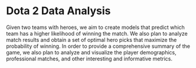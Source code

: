 # Dota 2 Data Analysis

Given two teams with heroes, we aim to create models that predict which team has a higher likelihood of winning the match. We also plan to analyze match results and obtain a set of optimal hero picks that maximize the probability of winning. In order to provide a comprehensive summary of the game, we also plan to analyze and visualize the player demographics, professional matches, and other interesting and informative metrics. 
